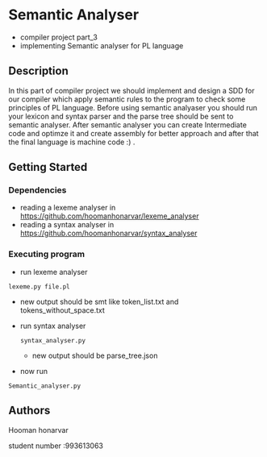 # Semantic Analyser

* compiler project part_3
* implementing Semantic analyser for PL language

## Description
In this part of compiler project we should implement and design a SDD for our compiler which apply semantic rules to the program to check some principles of PL language.
Before using semantic analyaser you should run your lexicon and syntax parser and the parse tree should be sent to semantic analyser.
After semantic analyser you can create Intermediate code and optimze it and create assembly for better approach and after that the final language is machine code :) .

## Getting Started

### Dependencies

* reading a lexeme analyser in https://github.com/hoomanhonarvar/lexeme_analyser
* reading a syntax analyser in https://github.com/hoomanhonarvar/syntax_analyser

### Executing program

* run lexeme analyser
  
```
lexeme.py file.pl
```
* new output should be smt like token_list.txt and tokens_without_space.txt

* run syntax analyser

  ```
  syntax_analyser.py
  ```
  * new output should be parse_tree.json

* now run 
```
Semantic_analyser.py
```



## Authors

Hooman honarvar 

student number :993613063

